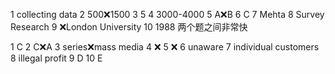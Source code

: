 
1 collecting data
2 500❌1500
3 5
4 3000-4000
5 A❌B
6 C
7 Mehta
8 Survey Research
9 ❌London University
10 1988
两个题之间非常快

1 C
2 C❌A
3 series❌mass media
4 ❌
5 ❌
6 unaware
7 individual customers
8 illegal profit
9 D
10 E